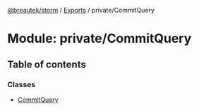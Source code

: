 [@breautek/storm](../README.md) / [Exports](../modules.md) / private/CommitQuery

# Module: private/CommitQuery

## Table of contents

### Classes

- [CommitQuery](../classes/private_commitquery.commitquery.md)
